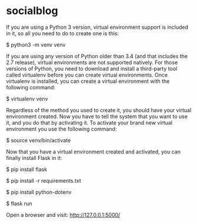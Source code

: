 # socialblog

If you are using a Python 3 version, virtual environment support is included in it, so all you need to do to create one is this:

$ python3 -m venv venv


If you are using any version of Python older than 3.4 (and that includes the 2.7 release), virtual environments are not supported natively. For those versions of Python, you need to download and install a third-party tool called virtualenv before you can create virtual environments. Once virtualenv is installed, you can create a virtual environment with the following command:

$ virtualenv venv


Regardless of the method you used to create it, you should have your virtual environment created. Now you have to tell the system that you want to use it, and you do that by activating it. To activate your brand new virtual environment you use the following command:

$ source venv/bin/activate

Now that you have a virtual environment created and activated, you can finally install Flask in it:

$ pip install flask

$ pip install -r requirements.txt

$ pip install python-dotenv

$ flask run

Open a browser and visit: http://127.0.0.1:5000/
